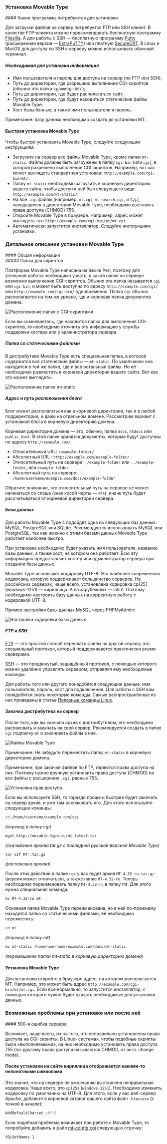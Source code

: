 ### Установка Movable Type
<div class="dc"></div>
#### Какие программы потребуются для установки

Для загрузки файлов на сервер потребуется FTP или SSH клиент. В качестве FTP-клиента можно порекомендовать бесплатную программу [Filezilla](http://filezilla-project.org/). А для работы с SSH — бесплатную программу [Putty](http://putty.org.ru/) (расширенная версия — [ExtraPuTTY](http://www.extraputty.com/)\) или платную [SecureCRT](http://www.vandyke.com/products/securecrt/). В Linux и MacOS для доступа по SSH к серверу можно использовать обычный терминал.

##### Необходимая для установки информация

* Имя пользователя и пароль для доступа на сервер (по FTP или SSH);
* Путь до директории, где разрешено выполнение CGI-скриптов (обычно это папка cgi` или `cgi-bin`);
* Путь до директории, где будет располагаться сайт;
* Путь до директории, где будут находиться статические файлы Movable Type;
* Хост базы банных, а также имя пользователя и пароль.

Примечание: базу данных необходимо создать до установки MT. 

#### Быстрая установка Movable Type

Чтобы быстро установить Movable Type, следуйте следующим инструкциям:

* Загрузите на сервер все файлы Movable Type, кроме папки `mt-static`. Файлы должны быть загружены в папку `cgi-bin` (или `cgi`), в которой разрешено выполнение CGI скриптов. Например, вот как может выглядеть стандартная установка: `http://example.com/cgi-bin/mt/`.
* Папку `mt-static` необходимо загрузить в корневую директорию вашего сайта, чтобы доступ к ней был следующего вида: `http://example.com/mt-static/`.
* На все `.cgi` файлы (например, `mt.cgi`, `mt-search.cgi`, и т.д.), находящиеся в директории Movable Type, необходимо выставить права доступа (CHMOD) 755.
* Откройте Movable Type в браузере. Например, адрес может выглядеть так: `http://example.com/cgi-bin/mt/mt.cgi`. 
* Автоматически запустится инсталлятор. Следуйте инструкциям установки.

### Детальное описание установки Movable Type
<div class="dc"></div>
#### Общая информация
<div class="dc"></div>
##### Папка для скриптов

Платформа Movable Type написана на языке Perl, поэтому для успешной работы необходимо узнать, в какой папке на сервере возможно выполнение CGI-скриптов. Обычно эта папка называется `cgi` или `cgi-bin`, и может быть доступна по адресу `http://example.com/cgi/` или `http://example.com/cgi-bin/` одновременно. Папка `cgi` обычно располагается на том же уровне, где и корневая папка документов домена.

<img src="./assets/cgi-dir.png" alt="Расположение папки с CGI-скриптами"/>

Если вы сомневаетесь, где находится папка для выполнения CGI-скриптов, то необходимо уточнить эту информацию у службы поддержки хостера или у администратора сервера.

##### Папка со статическими файлами

В дистрибутиве Movable Type есть специальная папка, в которой содержатся все статические файлы — `mt-static`. По умолчанию она находится в той же папке, где и все остальные файлы. Но её необходимо разместить в корневой директории вашего сайта. Вот как это может выглядеть:

<img src="./assets/static-folder.png" alt="Расположение папки mt-static" />

##### Адрес и путь расположения блога

Блог может располагаться как в корневой директории, так и в любой поддиректории, и даже на отдельном домене. Рассмотрим вариант с установкой блога в корневую директорию домена.

Корневая директория домена — это, обычно, папка `docs`, `htdocs` или `public_html`. В этой папке хранятся документы, которые будут доступны по адресу `http://example.com/`.

* Относительный URL: `/example-folder/`
* Абсолютный URL : `http://example.com/example-folder/`
* Относительный путь на сервере: `./example-folder` или `../example-folder`, или `example-folder`
* Абсолютный путь на сервере: `/home/username/example.com/docs/example-folder`

Обратите внимание, что относительный путь на сервере не может начинаться со слэша (знак косой черты — «/»), иначе путь будет рассчитываться от корневой директории сервера.

##### База данных

Для работы Movable Type 4 подойдёт одна из следующих баз данных: MySQL, PostgreSQL или SQLite. Рекомендуется использовать MySQL или PostgreSQL, так как именно с этими базами данных Movable Type работает наиболее быстро.

При установке необходимо будет указать имя пользователя, название базы данных, а также хост, на котором она работает. Всю эту информацию предоставляет хостер или администратор сервера при создании базы данных.

Movable Type использует кодировку UTF-8. Это наиболее современная кодировка, которую поддерживает большинство серверов. На российских серверах, чаще всего, установлена кодировка cp1251 (windows-1251) — кириллица. А на зарубежных — latin1. Поэтому необходимо настроить базу данных на корректную работу с кодировкой UTF-8.

Пример настройки базы данных MySQL через PHPMyAdmin:

<img src="./assets/mysql-encoding.png" alt="Настройка кодировки базы данных" />

##### FTP и SSH

[FTP](http://ru.wikipedia.org/wiki/FTP) — это простой способ переслать файлы на другой сервер; это специальный протокол, который поддерживается практически всеми серверами.

[SSH](http://ru.wikipedia.org/wiki/SSH) — это продвинутый, защищённый протокол, с помощью которого можно удалённо управлять сервером, отправляя ему необходимые команды.

Для работы того или другого понадобятся следующие данные: имя пользователя, пароль, хост для подключения.
Для работы с SSH вам понядобятся знать некоторые команды. Самые распространённые из них приведены в статье [Полезные команды Linux](#doc-).

#### Закачка дистрибутива на сервер

После того, как вы скачали архив с дистрибутивом, его необходимо распаковать и закачать на свой сервер. Рекомендуется создать в папке `cgi` подпапку `mt` и закачивать файлы в неё. 

<img src="./assets/mt-files.png" alt="Файлы Movable Type" />

Примечание: Не забудьте переместить папку `mt-static` в корневую директорию домена.

Примечание: при закачке файлов по FTP, теряются права доступа на них. Поэтому нужно вручную установить права доступа (CHMOD) на все файлы с расширение `.cgi`, равные 755.

<img src="./assets/mt-files-chmod.png" alt="Установка прав доступа" />

Если вы используете SSH, то гораздо проще и быстрее будет закачать на сервер архив, и уже там распаковать его. Для этого используйте следующие команды:

```bash
cd /home/username/example.com/cgi
```
_(переход в папку cgi)_

```bash
wget http://movable-type.ru/mt-latest-tar
```
_(скачивание архива tar.gz с последней русской версией Movable Type)_

```bash
tar xzf MT*.tar.gz
```
_(распаковка архива)_

После этих действий  в папке `cgi` у вас будет архив `MT-4.32-ru.tar.gz` (версия может отличаться), а также папка `MT-4.32-ru`. Теперь необходимо переименовать папку `MT-4.32-ru` в папку mt. Для этого нужна специальная команда:

```bash
mv MT-4.32-ru mt
```

Основная папка Movable Type переименована, но в ней по-прежнему находится папка со статическими файлами, её необходимо переместить:

```bash
cd mt
```
_(переход в папку mt)_

```bash
mv mt-static /home/username/example.com/docs/mt-static
```
_(перемещение папки mt-static в корневую директорию домена)_

#### Установка Movable Type

Для установки откройте в браузере адрес, на котором располагается MT. Например, это может быть адрес `http://example.com/cgi-bin/mt/mt.cgi`. Если всё нормально, то запустится инсталлятор, с помощью которого нужно будет указать необходимые для установки данные.

### Возможные проблемы при установке или после неё
<div class="dc"></div>
#### 500-я ошибка сервера

Возникает, чаще всего, из-за того, что неправильно установлены права доступа на CGI-скрипты. В Linux- системах, чтобы подобные скрипты были «выполняемыми», на них необходимо установить права доступа 755 (по-другому права доступа называются CHMOD, от англ. change mode). 

#### После установки на сайте кириллица отображается какими-то непонятными символами

Это значит, что на сервере по умолчанию выставлена неправильная кодировка. Чаще всего, это `cp1251` (`windows-1251`). Необходимо изменить кодировку по умолчанию на UTF-8. Для этого, если у вас веб-сервер Apache, добавьте в корневой каталог вашего сайта файл `.htaccess` (с точкой в начале):

```apache
AddDefaultCharset utf-8
```

Если подобная проблема возникает при работе с Movable Type, то попробуйте добавить в файл [mt-config.cgi](#doc-mt-config) следующую строчку:

```
SQLSetNames 1
```